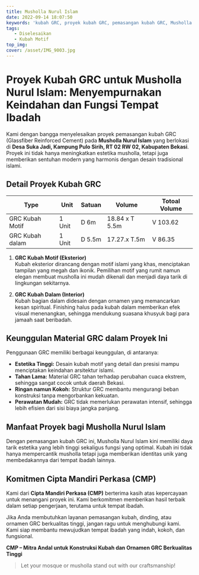 ```yaml
---
title: Musholla Nurul Islam
date: 2022-09-14 18:07:50
keywords: 'kubah GRC, proyek kubah GRC, pemasangan kubah GRC, Musholla Nurul Islam, kubah islami modern, desain kubah islami, kubah GRC Bekasi, kubah motif islami, kubah GRC eksterior, kubah GRC interior, material GRC berkualitas, keunggulan kubah GRC, kontraktor kubah GRC, jasa pembuatan kubah, Cipta Mandiri Perkasa, kubah musholla indah, arsitektur islami, kubah tahan lama, kubah ringan dan kokoh, konstruksi kubah GRC'
tags: 
   - Diselesaikan
   - Kubah Motif
top_img:
cover: /asset/IMG_9003.jpg
---
```


# **Proyek Kubah GRC untuk Musholla Nurul Islam: Menyempurnakan Keindahan dan Fungsi Tempat Ibadah**  

Kami dengan bangga menyelesaikan proyek pemasangan kubah GRC (Glassfiber Reinforced Cement) pada **Musholla Nurul Islam** yang berlokasi di **Desa Suka Jadi, Kampung Pulo Sirih, RT 02 RW 02, Kabupaten Bekasi**. Proyek ini tidak hanya meningkatkan estetika musholla, tetapi juga memberikan sentuhan modern yang harmonis dengan desain tradisional islami.  

## **Detail Proyek Kubah GRC**  

|       Type      |  Unit  | Satuan |   Volume    | Totoal Volume |
| --------------- | ------ | ------ | ----------- | ------------- |
| GRC Kubah Motif | 1 Unit | D 6m | 18.84 x T 5.5m | V 103.62 |
| GRC Kubah dalam | 1 Unit | D 5.5m | 17.27.x T.5m | V 86.35 |

1. **GRC Kubah Motif (Eksterior)**  
   Kubah eksterior dirancang dengan motif islami yang khas, menciptakan tampilan yang megah dan ikonik. Pemilihan motif yang rumit namun elegan membuat musholla ini mudah dikenali dan menjadi daya tarik di lingkungan sekitarnya.  

2. **GRC Kubah Dalam (Interior)**  
   Kubah bagian dalam didesain dengan ornamen yang memancarkan kesan spiritual. Finishing halus pada kubah dalam memberikan efek visual menenangkan, sehingga mendukung suasana khusyuk bagi para jamaah saat beribadah.  

## **Keunggulan Material GRC dalam Proyek Ini**  
Penggunaan GRC memiliki berbagai keunggulan, di antaranya:  
- **Estetika Tinggi:** Desain kubah motif yang detail dan presisi mampu menciptakan keindahan arsitektur islami.  
- **Tahan Lama:** Material GRC tahan terhadap perubahan cuaca ekstrem, sehingga sangat cocok untuk daerah Bekasi.  
- **Ringan namun Kokoh:** Struktur GRC membantu mengurangi beban konstruksi tanpa mengorbankan kekuatan.  
- **Perawatan Mudah:** GRC tidak memerlukan perawatan intensif, sehingga lebih efisien dari sisi biaya jangka panjang.  

## **Manfaat Proyek bagi Musholla Nurul Islam**  
Dengan pemasangan kubah GRC ini, Musholla Nurul Islam kini memiliki daya tarik estetika yang lebih tinggi sekaligus fungsi yang optimal. Kubah ini tidak hanya mempercantik musholla tetapi juga memberikan identitas unik yang membedakannya dari tempat ibadah lainnya.  

## **Komitmen Cipta Mandiri Perkasa (CMP)**  
Kami dari **Cipta Mandiri Perkasa (CMP)** berterima kasih atas kepercayaan untuk menangani proyek ini. Kami berkomitmen memberikan hasil terbaik dalam setiap pengerjaan, terutama untuk tempat ibadah.  

Jika Anda membutuhkan layanan pemasangan kubah, dinding, atau ornamen GRC berkualitas tinggi, jangan ragu untuk menghubungi kami. Kami siap membantu mewujudkan tempat ibadah yang indah, kokoh, dan fungsional.  

**CMP – Mitra Andal untuk Konstruksi Kubah dan Ornamen GRC Berkualitas Tinggi**  
> Let your mosque or musholla stand out with our craftsmanship!